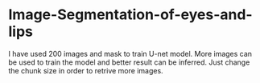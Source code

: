 # Image-Segmentation-of-eyes-and-lips
I have used 200 images and mask to train U-net model. More images can be used to train the model and better result can be inferred. Just change the chunk size in order to retrive more images.

